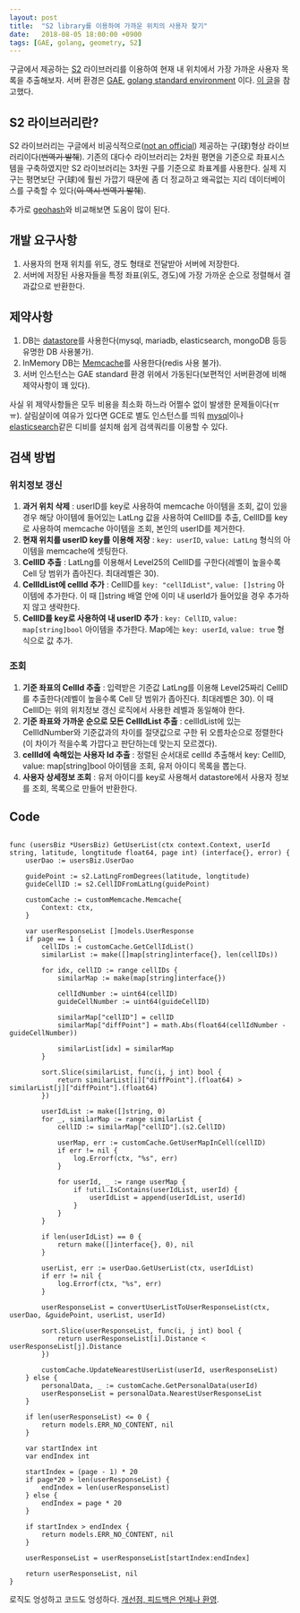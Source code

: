 ```yaml
---
layout: post
title:  "S2 library를 이용하여 가까운 위치의 사용자 찾기"
date:   2018-08-05 18:00:00 +0900
tags: [GAE, golang, geometry, S2]
---
```


구글에서 제공하는 [S2](http://s2geometry.io/) 라이브러리를 이용하여 현재 내 위치에서 가장 가까운 사용자 목록을 추출해보자. 서버 환경은 [GAE](https://cloud.google.com/appengine/docs/), [golang standard environment](https://cloud.google.com/appengine/docs/standard/go/) 이다. [이 글](https://blog.nobugware.com/post/2016/geo_db_s2_geohash_database/)을 참고했다.

## S2 라이브러리란?

S2 라이브러리는 구글에서 비공식적으로([not an official](https://github.com/google/s2geometry#disclaimer)) 제공하는 구(球)형상 라이브러리이다(~~번역기 발췌~~). 기존의 대다수 라이브러리는 2차원 평면을 기준으로 좌표시스템을 구축하였지만 S2 라이브러리는 3차원 구를 기준으로 좌표계를 사용한다. 실제 지구는 평면보단 구(球)에 훨씬 가깝기 때문에 좀 더 정교하고 왜곡없는 지리 데이터베이스를 구축할 수 있다(~~이 역시 번역기 발췌~~).

추가로 [geohash](http://geohash.org/)와 비교해보면 도움이 많이 된다.

## 개발 요구사항

1. 사용자의 현재 위치를 위도, 경도 형태로 전달받아 서버에 저장한다.
2. 서버에 저장된 사용자들을 특정 좌표(위도, 경도)에 가장 가까운 순으로 정렬해서 결과값으로 반환한다.

## 제약사항

1. DB는 [datastore](https://cloud.google.com/appengine/docs/standard/go/datastore/)를 사용한다(mysql, mariadb, elasticsearch, mongoDB 등등 유명한 DB 사용불가).
2. InMemory DB는 [Memcache](https://cloud.google.com/appengine/docs/standard/go/memcache/)를 사용한다(redis 사용 불가).
3. 서버 인스턴스는 GAE standard 환경 위에서 가동된다(보편적인 서버환경에 비해 제약사항이 꽤 있다).


사실 위 제약사항들은 모두 비용을 최소화 하느라 어쩔수 없이 발생한 문제들이다(ㅠㅠ). 살림살이에 여유가 있다면 GCE로 별도 인스턴스를 띄워 [mysql](https://stackoverflow.com/questions/4687312/querying-within-longitude-and-latitude-in-mysql)이나 [elasticsearch](https://www.elastic.co/guide/en/elasticsearch/reference/current/query-dsl-geo-distance-query.html)같은 디비를 설치해 쉽게 검색쿼리를 이용할 수 있다.


## 검색 방법

### 위치정보 갱신

1. **과거 위치 삭제** : userID를 key로 사용하여 memcache 아이템을 조회, 값이 있을 경우 해당 아이템에 들어있는 LatLng 값을 사용하여 CellID를 추출, CellID를 key로 사용하여 memcache 아이템을 조회, 본인의 userID를 제거한다.
2. **현재 위치를 userID key를 이용해 저장** : `key: userID`, `value: LatLng` 형식의 아이템을 memcache에 셋팅한다.
3. **CellID 추출** : LatLng를 이용해서 Level25의 CellID를 구한다(레벨이 높을수록 Cell 당 범위가 좁아진다. 최대레벨은 30).
4. **CellIdList에 cellId 추가** :  CellID를 `key: "cellIdList"`, `value: []string` 아이템에 추가한다. 이 때 []string 배열 안에 이미 내 userId가 들어있을 경우 추가하지 않고 생략한다.
5. **CellID를 key로 사용하여 내 userID 추가** : `key: CellID`, `value: map[string]bool` 아이템을 추가한다. Map에는 `key: userId`, `value: true` 형식으로 값 추가.

### 조회

1. **기준 좌표의 CellId 추출** :  입력받은 기준값 LatLng를 이용해 Level25짜리 CellID를 추출한다(레벨이 높을수록 Cell 당 범위가 좁아진다. 최대레벨은 30). 이 때 CellID는 위의 위치정보 갱신 로직에서 사용한 레벨과 동일해야 한다.
2. **기준 좌표와 가까운 순으로 모든 CellIdList 추출** :  cellIdList에 있는 CellIdNumber와 기준값과의 차이를 절댓값으로 구한 뒤 오름차순으로 정렬한다(이 차이가 적을수록 가깝다고 판단하는데 맞는지 모르겠다).
3. **cellId에 속해있는 사용자 Id 추출** : 정렬된 순서대로 cellId 추출해서 key: CellID, value: map[string]bool 아이템을 조회, 유저 아이디 목록을 뽑는다.
4. **사용자 상세정보 조회** : 유저 아이디를 key로 사용해서 datastore에서 사용자 정보를 조회, 목록으로 만들어 반환한다.


## Code

``` golang

func (usersBiz *UsersBiz) GetUserList(ctx context.Context, userId string, latitude, longtitude float64, page int) (interface{}, error) {
	userDao := usersBiz.UserDao

	guidePoint := s2.LatLngFromDegrees(latitude, longtitude)
	guideCellID := s2.CellIDFromLatLng(guidePoint)

	customCache := customMemcache.Memcache{
		Context: ctx,
	}

	var userResponseList []models.UserResponse
	if page == 1 {
		cellIDs := customCache.GetCellIdList()
		similarList := make([]map[string]interface{}, len(cellIDs))

		for idx, cellID := range cellIDs {
			similarMap := make(map[string]interface{})

			cellIdNumber := uint64(cellID)
			guideCellNumber := uint64(guideCellID)

			similarMap["cellID"] = cellID
			similarMap["diffPoint"] = math.Abs(float64(cellIdNumber - guideCellNumber))

			similarList[idx] = similarMap
		}

		sort.Slice(similarList, func(i, j int) bool {
			return similarList[i]["diffPoint"].(float64) > similarList[j]["diffPoint"].(float64)
		})

		userIdList := make([]string, 0)
		for _, similarMap := range similarList {
			cellID := similarMap["cellID"].(s2.CellID)

			userMap, err := customCache.GetUserMapInCell(cellID)
			if err != nil {
				log.Errorf(ctx, "%s", err)
			}

			for userId, _ := range userMap {
				if !util.IsContains(userIdList, userId) {
					userIdList = append(userIdList, userId)
				}
			}
		}

		if len(userIdList) == 0 {
			return make([]interface{}, 0), nil
		}

		userList, err := userDao.GetUserList(ctx, userIdList)
		if err != nil {
			log.Errorf(ctx, "%s", err)
		}

		userResponseList = convertUserListToUserResponseList(ctx, userDao, &guidePoint, userList, userId)

		sort.Slice(userResponseList, func(i, j int) bool {
			return userResponseList[i].Distance < userResponseList[j].Distance
		})

		customCache.UpdateNearestUserList(userId, userResponseList)
	} else {
		personalData, _ := customCache.GetPersonalData(userId)
		userResponseList = personalData.NearestUserResponseList
	}

	if len(userResponseList) <= 0 {
		return models.ERR_NO_CONTENT, nil
	}

	var startIndex int
	var endIndex int

	startIndex = (page - 1) * 20
	if page*20 > len(userResponseList) {
		endIndex = len(userResponseList)
	} else {
		endIndex = page * 20
	}

	if startIndex > endIndex {
		return models.ERR_NO_CONTENT, nil
	}

	userResponseList = userResponseList[startIndex:endIndex]

	return userResponseList, nil
}

```


로직도 엉성하고 코드도 엉성하다. [개선점, 피드백은 언제나 환영](mailto:kyc1682@gmail.com).
